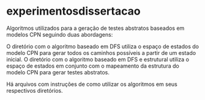 # experimentosdissertacao
Algoritmos utilizados para a geração de testes abstratos baseados em modelos CPN seguindo duas abordagens: 

O diretório com o algoritmo baseado em DFS utiliza o espaço de estados do modelo CPN para gerar todos os caminhos possíveis a partir de um estado inicial.
O diretório com o algoritmo baseado em DFS e estrutural utiliza o espaço de estados em conjunto com o mapeamento da estrutura do modelo CPN para gerar testes abstratos.

Há arquivos com instruções de como utilizar os algoritmos em seus respectivos diretórios.
